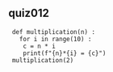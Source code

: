 ## quiz012 
     def multiplication(n) :
       for i in range(10) :
        c = n * i 
        print(f"{n}*{i} = {c}")
     multiplication(2)

